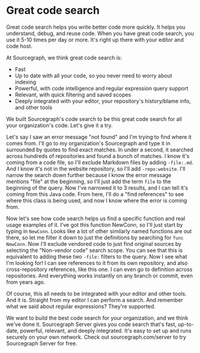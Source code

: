 # Great code search

Great code search helps you write better code more quickly. It helps you understand, debug, and reuse code. When you have great code search, you use it 5-10 times per day or more. It's right up there with your editor and code host.

At Sourcegraph, we think great code search is:

- Fast
- Up to date with all your code, so you never need to worry about indexing
- Powerful, with code intelligence and regular expression query support
- Relevant, with quick filtering and saved scopes
- Deeply integrated with your editor, your repository's history/blame info, and other tools

We built Sourcegraph's code search to be this great code search for all your organization's code. Let's give it a try.

Let's say I saw an error message "not found" and I'm trying to find where it comes from. I'll go to my organization's Sourcegraph and type it in surrounded by quotes to find exact matches. In under a second, it searched across hundreds of repositories and found a bunch of matches. I know it's coming from a code file, so I'll exclude Markdown files by adding `-file:.md`. And I know it's not in the website repository, so I'll add `-repo:website`. I'll narrow the search down further because I know the error message mentions "file" at the beginning, so I'll just add the term `file` to the beginning of the query. Now I've narrowed it to 3 results, and I can tell it's coming from this Java code. From here, I'll do a "find references" to see where this class is being used, and now I know where the error is coming from.

Now let's see how code search helps us find a specific function and real usage examples of it. I've got this function NewConn, so I'll just start by typing in `NewConn`. Looks like a lot of other similarly named functions are out there, so let me filter it down to just the definitions by searching for `func NewConn`. Now I'll exclude vendored code to just find original sources by selecting the "Non-vendor code" search scope. You can see that this is equivalent to adding these two `-file:` filters to the query. Now I see what I'm looking for! I can see references to it from its own repository, and also cross-repository references, like this one. I can even go to definition across repositories. And everything works instantly on any branch or commit, even from years ago.

Of course, this all needs to be integrated with your editor and other tools. And it is. Straight from my editor I can perform a search. And remember what we said about regular expressions? They're supported.

We want to build the best code search for your organization, and we think we've done it. Sourcegraph Server gives you code search that's fast, up-to-date, powerful, relevant, and deeply integrated. It's easy to set up and runs securely on your own network. Check out sourcegraph.com/server to try Sourcegraph Server for free.

